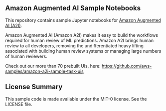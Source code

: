 ## Amazon Augmented AI Sample Notebooks

This repository contains sample Jupyter notebooks for [Amazon Augmented AI (A2I)](https://aws.amazon.com/augmented-ai/).

Amazon Augmented AI (Amazon A2I) makes it easy to build the workflows required for human review of ML predictions. Amazon A2I brings human review to all developers, removing the undifferentiated heavy lifting associated with building human review systems or managing large numbers of human reviewers.

Check out our more than 70 prebuilt UIs, here: https://github.com/aws-samples/amazon-a2i-sample-task-uis

## License Summary

This sample code is made available under the MIT-0 license. See the LICENSE file.
